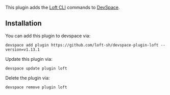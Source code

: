 This plugin adds the [Loft CLI](https://github.com/loft-sh/loft) commands to [DevSpace](https://devspace.sh/). 

## Installation

You can add this plugin to devspace via:
```
devspace add plugin https://github.com/loft-sh/devspace-plugin-loft --version=v1.13.1
```

Update this plugin via:
```
devspace update plugin loft
```

Delete the plugin via:
```
devspace remove plugin loft
```
